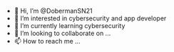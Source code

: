 - 👋 Hi, I’m @DobermanSN21
- 👀 I’m interested in cybersecurity and app developer
- 🌱 I’m currently learning cybersecurity
- 💞️ I’m looking to collaborate on ...
- 📫 How to reach me ...

<!---
DobermanSN21/DobermanSN21 is a ✨ special ✨ repository because its `README.md` (this file) appears on your GitHub profile.
You can click the Preview link to take a look at your changes.
--->
